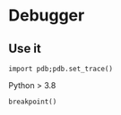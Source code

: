 # Debugger

## Use it

<!---->

    import pdb;pdb.set_trace()
    
    
Python > 3.8

<!---->
    breakpoint()

